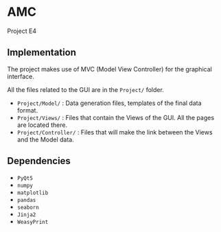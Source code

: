 # AMC

Project E4



## Implementation

The project makes use of MVC (Model View Controller) for the graphical interface.

All the files related to the GUI are in the `Project/` folder.

- `Project/Model/` : Data generation files, templates of the final data format.
- `Project/Views/` : Files that contain the Views of the GUI. All the pages are located there.
- `Project/Controller/` : Files that will make the link between the Views and the Model data.


## Dependencies

* `PyQt5`
* `numpy`
* `matplotlib`
* `pandas`
* `seaborn`
* `Jinja2`
* `WeasyPrint`
